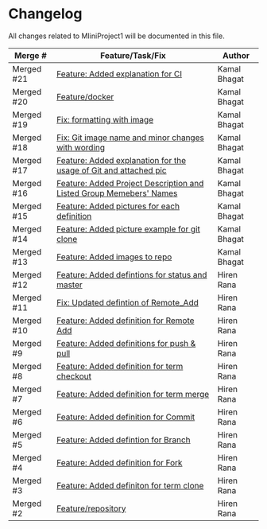 
# Changelog

All changes related to MIiniProject1 will be documented in this file.

|Merge #  | Feature/Task/Fix  | Author| 
|--|--|--|
|Merged  #21|  [Feature: Added explanation for CI](https://github.com/kb2020s/MiniProject1/pull/21) | Kamal Bhagat |
|Merged  #20|  [Feature/docker](https://github.com/kb2020s/MiniProject1/pull/20) | Kamal Bhagat|
|Merged  #19 | [Fix: formatting with image](https://github.com/kb2020s/MiniProject1/pull/19) | Kamal Bhagat|
|Merged  #18 | [Fix: Git image name and minor changes with wording](https://github.com/kb2020s/MiniProject1/pull/18) | Kamal Bhagat|
|Merged  #17  |[Feature: Added explanation for the usage of Git and attached pic](https://github.com/kb2020s/MiniProject1/pull/17) | Kamal Bhagat|
|Merged  #16 | [Feature: Added Project Description and Listed Group Memebers' Names](https://github.com/kb2020s/MiniProject1/pull/16) | Kamal Bhagat|
|Merged  #15 | [Feature: Added pictures for each definition](https://github.com/kb2020s/MiniProject1/pull/15) | Kamal Bhagat|
|Merged  #14 | [Feature: Added picture example for git clone](https://github.com/kb2020s/MiniProject1/pull/14) | Kamal Bhagat|
|Merged  #13 | [Feature: Added images to repo](https://github.com/kb2020s/MiniProject1/pull/13)|  Kamal Bhagat|
|Merged  #12|  [Feature: Added defintions for status and master](https://github.com/kb2020s/MiniProject1/pull/12)  |Hiren Rana|
|Merged  #11  |[Fix: Updated defintion of Remote_Add](https://github.com/kb2020s/MiniProject1/pull/11) | Hiren Rana|
|Merged  #10 | [Feature: Added definition for Remote Add](https://github.com/kb2020s/MiniProject1/pull/10) | Hiren Rana|
|Merged  #9 | [Feature: Added definitions for push & pull](https://github.com/kb2020s/MiniProject1/pull/9) | Hiren Rana|
|Merged  #8|  [Feature: Added definition for term checkout](https://github.com/kb2020s/MiniProject1/pull/8) | Hiren Rana|
|Merged  #7 | [Feature: Added definition for term merge](https://github.com/kb2020s/MiniProject1/pull/7) | Hiren Rana|
| Merged  #6 | [Feature: Added definition for Commit](https://github.com/kb2020s/MiniProject1/pull/6)  |Hiren Rana|
|Merged  #5 | [Feature: Added defintion for Branch](https://github.com/kb2020s/MiniProject1/pull/5)  |Hiren Rana|
|Merged  #4 | [Feature: Added definition for Fork](https://github.com/kb2020s/MiniProject1/pull/4) | Hiren Rana|
|Merged  #3 | [Feature: Added definiton for term clone](https://github.com/kb2020s/MiniProject1/pull/3) | Hiren Rana|
|Merged  #2  |[Feature/repository](https://github.com/kb2020s/MiniProject1/pull/2)  |Hiren Rana|
